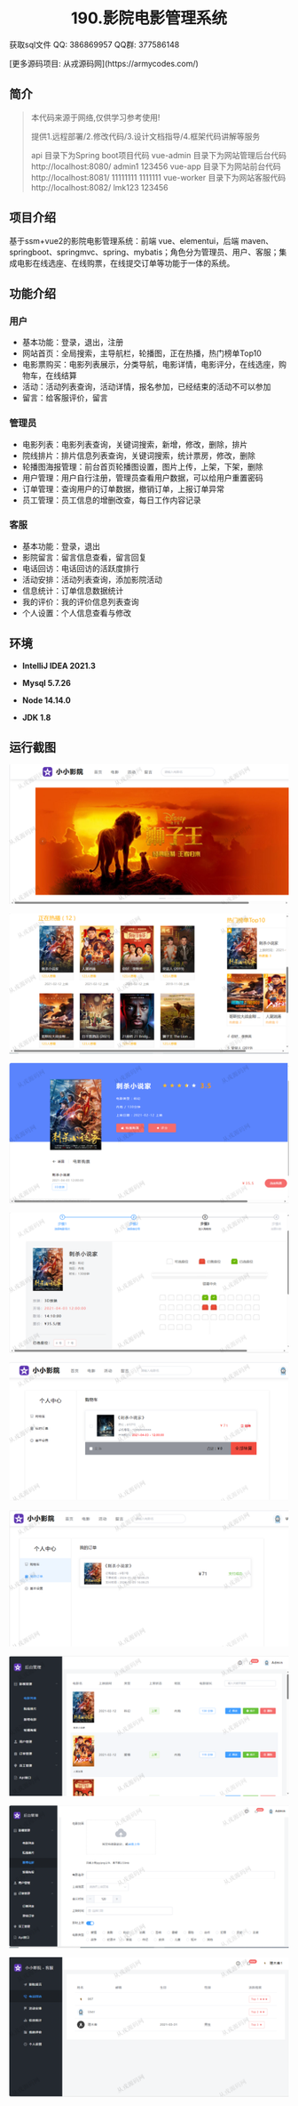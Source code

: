 <p><h1 align="center">190.影院电影管理系统</h1></p>

<p> 获取sql文件 QQ: 386869957 QQ群: 377586148 </p>
<p> [更多源码项目: 从戎源码网](https://armycodes.com/) </p>

## 简介

> 本代码来源于网络,仅供学习参考使用!
>
> 提供1.远程部署/2.修改代码/3.设计文档指导/4.框架代码讲解等服务
> 
> api 目录下为Spring boot项目代码
> vue-admin 目录下为网站管理后台代码 http://localhost:8080/ admin1 123456
> vue-app 目录下为网站前台代码  http://localhost:8081/ 11111111  1111111
> vue-worker 目录下为网站客服代码  http://localhost:8082/  lmk123  123456
>

## 项目介绍
基于ssm+vue2的影院电影管理系统：前端 vue、elementui，后端 maven、springboot、springmvc、spring、mybatis；角色分为管理员、用户、客服；集成电影在线选座、在线购票，在线提交订单等功能于一体的系统。

## 功能介绍

### 用户

- 基本功能：登录，退出，注册
- 网站首页：全局搜索，主导航栏，轮播图，正在热播，热门榜单Top10
- 电影票购买：电影列表展示，分类导航，电影详情，电影评分，在线选座，购物车，在线结算
- 活动：活动列表查询，活动详情，报名参加，已经结束的活动不可以参加
- 留言：给客服评价，留言

### 管理员

- 电影列表：电影列表查询，关键词搜索，新增，修改，删除，排片
- 院线排片：排片信息列表查询，关键词搜索，统计票房，修改，删除
- 轮播图海报管理：前台首页轮播图设置，图片上传，上架，下架，删除
- 用户管理：用户自行注册，管理员查看用户数据，可以给用户重置密码
- 订单管理：查询用户的订单数据，撤销订单，上报订单异常
- 员工管理：员工信息的增删改查，每日工作内容记录

### 客服

- 基本功能：登录，退出
- 影院留言：留言信息查看，留言回复
- 电话回访：电话回访的活跃度排行
- 活动安排：活动列表查询，添加影院活动
- 信息统计：订单信息数据统计
- 我的评价：我的评价信息列表查询
- 个人设置：个人信息查看与修改

## 环境

- <b>IntelliJ IDEA 2021.3</b>

- <b>Mysql 5.7.26</b>

- <b>Node 14.14.0</b>

- <b>JDK 1.8</b>

## 运行截图

![](screenshot/1.png)

![](screenshot/2.png)

![](screenshot/3.png)

![](screenshot/4.png)

![](screenshot/5.png)

![](screenshot/6.png)

![](screenshot/7.png)

![](screenshot/8.png)

![](screenshot/9.png)